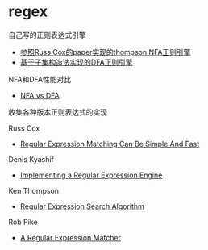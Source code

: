 # regex

自己写的正则表达式引擎

- [参照Russ Cox的paper实现的thompson NFA正则引擎](https://github.com/mjaow/regex/blob/master/src/regex/nfa.go) 
- [基于子集构造法实现的DFA正则引擎](https://github.com/mjaow/regex/blob/master/src/regex/dfa.go) 

NFA和DFA性能对比

- [NFA vs DFA](https://github.com/mjaow/regex/blob/master/doc/perf.md)

收集各种版本正则表达式的实现

Russ Cox

- [Regular Expression Matching Can Be Simple And Fast](https://swtch.com/~rsc/regexp/regexp1.html)

Denis Kyashif

- [Implementing a Regular Expression Engine](https://deniskyashif.com/implementing-a-regular-expression-engine)

Ken Thompson

- [Regular Expression Search Algorithm](https://www.fing.edu.uy/inco/cursos/intropln/material/p419-thompson.pdf)

Rob Pike

- [A Regular Expression Matcher](http://www.cs.princeton.edu/courses/archive/spr09/cos333/beautiful.html)
